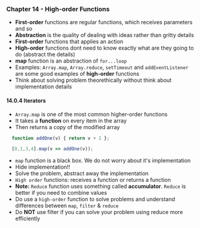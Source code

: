 ### Chapter 14 - High-order Functions
- **First-order** functions are regular functions, which receives parameters and so
- **Abstraction** is the quality of dealing with ideas rather than gritty details
- **First-order** functions that applies an action
- **High-order** functions dont need to know exactly what are they going to do (abstract the details)
- **map** function is an abstraction of `for...loop`
- Examples: `Array.map`, `Array.reduce`, `setTimeout` and `addEventListener` are some good examples of **high-order** functions
- Think about solving problem theorethically without think about implementation details

#### 14.0.4 Iterators
- `Array.map` is one of the most common higher-order functions
- It takes a **function** on every item in the array
- Then returns a copy of the modified array
```javascript
  function addOne(v) { return v + 1 };

  [0,1,3,4].map(v => addOne(v));
```
- `map` function is a black box. We do not worry about it's implementation
- Hide implementation!!
- Solve the problem, abstract away the implementation
- `High order` functions: receives a function or returns a function
- **Note:** `Reduce` function uses something called **accumulator**. `Reduce` is better if you need to combine values
- Do use a `high-order` function to solve problems and understand differences between `map`, `filter` & `reduce`
- Do **NOT** use filter if you can solve your problem using reduce more efficiently

